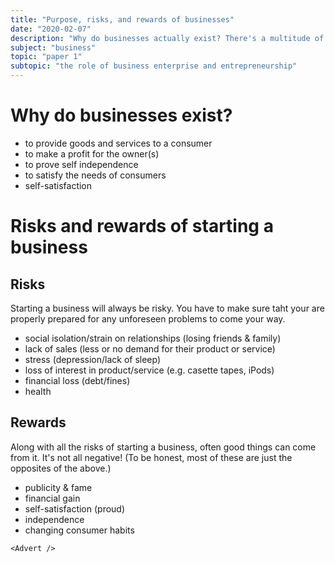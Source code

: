 ```yaml
---
title: "Purpose, risks, and rewards of businesses"
date: "2020-02-07"
description: "Why do businesses actually exist? There's a multitude of important reasons, all the way from satisfying consumers to personal satisfaction."
subject: "business"
topic: "paper 1"
subtopic: "the role of business enterprise and entrepreneurship"
---
```


# Why do businesses exist?

- to provide goods and services to a consumer
- to make a profit for the owner(s)
- to prove self independence
- to satisfy the needs of consumers
- self-satisfaction

# Risks and rewards of starting a business

## Risks

Starting a business will always be risky. You have to make sure taht your are properly prepared for any unforeseen problems to come your way.

- social isolation/strain on relationships (losing friends & family)
- lack of sales (less or no demand for their product or service)
- stress (depression/lack of sleep)
- loss of interest in product/service (e.g. casette tapes, iPods)
- financial loss (debt/fines)
- health

## Rewards

Along with all the risks of starting a business, often good things can come from it. It's not all negative! (To be honest, most of these are just the opposites of the above.)

- publicity & fame
- financial gain
- self-satisfaction (proud)
- independence
- changing consumer habits

```react
<Advert />
```
